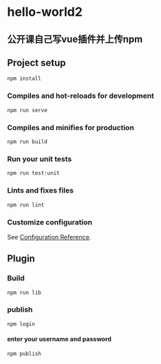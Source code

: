 # hello-world2

## 公开课自己写vue插件并上传npm

## Project setup
```
npm install
```

### Compiles and hot-reloads for development
```
npm run serve
```

### Compiles and minifies for production
```
npm run build
```

### Run your unit tests
```
npm run test:unit
```

### Lints and fixes files
```
npm run lint
```

### Customize configuration
See [Configuration Reference](https://cli.vuejs.org/config/).

## Plugin

### Build
```
npm run lib
```
### publish
```
npm login
```
#### enter your username and password
```
npm publish
```

